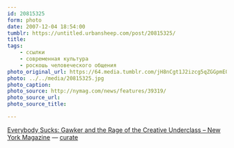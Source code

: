 ```yaml
---
id: 20815325
form: photo
date: 2007-12-04 18:54:00
tumblr: https://untitled.urbansheep.com/post/20815325/
title:
tags:
    - ссылки
    - современная культура
    - роскошь человеческого общения
photo_original_url: https://64.media.tumblr.com/jH8nCgt1J2izcg5qZGGpmE0R_640.jpg
photo: ../../media/20815325.jpg
photo_caption:
photo_source: http://nymag.com/news/features/39319/
photo_source_url:
photo_source_title:

---
```


<p><a href="http://nymag.com/news/features/39319/">Everybody Sucks: Gawker and the Rage of the Creative Underclass – New York Magazine</a> — <a href="http://curate.tumblr.com/">curate</a></p>
